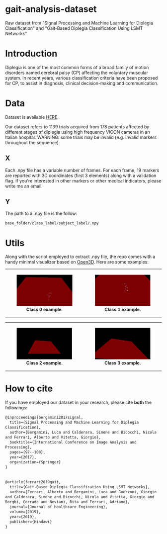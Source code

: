 # gait-analysis-dataset
Raw dataset from "Signal Processing and Machine Learning for Diplegia Classification" and "Gait-Based Diplegia Classification Using LSMT Networks"

# Introduction
Diplegia is one of the most common forms of a broad family of motion
disorders named cerebral palsy (CP) affecting the voluntary
muscular system. In recent years, various
classification criteria have been proposed for CP, to assist in diagnosis, clinical decision-making and communication. 

# Data
Dataset is available [HERE](https://drive.google.com/open?id=1ErKsk-7y6Z7ixHLEgBLAQ_9RdeoQwfWt).

Our dataset refers to 1139 trials acquired from 178 patients affected by different stages of diplegia using high frequency VICON
cameras in an Italian hospital.
WARNING: some trials may be invalid (e.g. invalid markers throughout the sequence).
## X
Each .npy file has a variable number of frames. 
For each frame, 19 markers are reported with 3D coordinates (first 3 elements) along with a validation flag.
If you're interested in other markers or other medical indicators, please write me an email.
## Y
The path to a .npy file is the follow:
```
base_folder/class_label/subject_label/.npy 
```
# Utils
Along with the script employed to extract .npy file, the repo comes with a handy minimal visualizer based on [Open3D](http://www.open3d.org/).
Here are some examples:

<table style="width:100%">
    <tr>
        <th>
            <p align="center">
            <img src="./img/5_3.gif" alt="Example" width="75%" height="75%">
            <br>Class 0 example.
            </p>
        </th>
        <th>
            <p align="center">
            <img src="./img/34_1.gif" alt="Example" width="75%" height="75%">
            <br>Class 1 example.
            </p>
        </th>
     </tr>
 </table>

<table style="width:100%">
    <tr>
        <th>
            <p align="center">
            <img src="./img/70_3.gif" alt="Example" width="75%" height="75%">
            <br>Class 2 example.
            </p>
        </th>
        <th>
            <p align="center">
            <img src="./img/114_1.gif" alt="Example" width="75%" height="75%">
            <br>Class 3 example.
            </p>
        </th>
     </tr>
 </table>

# How to cite
If you have employed our dataset in your research,
please cite **both** the followings:
```
@inproceedings{bergamini2017signal,
  title={Signal Processing and Machine Learning for Diplegia Classification},
  author={Bergamini, Luca and Calderara, Simone and Bicocchi, Nicola and Ferrari, Alberto and Vitetta, Giorgio},
  booktitle={International Conference on Image Analysis and Processing},
  pages={97--108},
  year={2017},
  organization={Springer}
}


@article{ferrari2019gait,
  title={Gait-Based Diplegia Classification Using LSMT Networks},
  author={Ferrari, Alberto and Bergamini, Luca and Guerzoni, Giorgio and Calderara, Simone and Bicocchi, Nicola and Vitetta, Giorgio and Borghi, Corrado and Neviani, Rita and Ferrari, Adriano},
  journal={Journal of Healthcare Engineering},
  volume={2019},
  year={2019},
  publisher={Hindawi}
}

```
